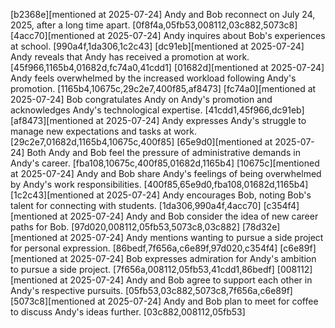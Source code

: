[b2368e][mentioned at 2025-07-24] Andy and Bob reconnect on July 24, 2025, after a long time apart. [0f8f4a,05fb53,008112,03c882,5073c8]
[4acc70][mentioned at 2025-07-24] Andy inquires about Bob's experiences at school. [990a4f,1da306,1c2c43]
[dc91eb][mentioned at 2025-07-24] Andy reveals that Andy has received a promotion at work. [45f966,1165b4,01682d,fc74a0,41cdd1]
[01682d][mentioned at 2025-07-24] Andy feels overwhelmed by the increased workload following Andy's promotion. [1165b4,10675c,29c2e7,400f85,af8473]
[fc74a0][mentioned at 2025-07-24] Bob congratulates Andy on Andy's promotion and acknowledges Andy's technological expertise. [41cdd1,45f966,dc91eb]
[af8473][mentioned at 2025-07-24] Andy expresses Andy's struggle to manage new expectations and tasks at work. [29c2e7,01682d,1165b4,10675c,400f85]
[65e9d0][mentioned at 2025-07-24] Both Andy and Bob feel the pressure of administrative demands in Andy's career. [fba108,10675c,400f85,01682d,1165b4]
[10675c][mentioned at 2025-07-24] Andy and Bob share Andy's feelings of being overwhelmed by Andy's work responsibilities. [400f85,65e9d0,fba108,01682d,1165b4]
[1c2c43][mentioned at 2025-07-24] Andy encourages Bob, noting Bob's talent for connecting with students. [1da306,990a4f,4acc70]
[c354f4][mentioned at 2025-07-24] Andy and Bob consider the idea of new career paths for Bob. [97d020,008112,05fb53,5073c8,03c882]
[78d32e][mentioned at 2025-07-24] Andy mentions wanting to pursue a side project for personal expression. [86bedf,7f656a,c6e89f,97d020,c354f4]
[c6e89f][mentioned at 2025-07-24] Bob expresses admiration for Andy's ambition to pursue a side project. [7f656a,008112,05fb53,41cdd1,86bedf]
[008112][mentioned at 2025-07-24] Andy and Bob agree to support each other in Andy's respective pursuits. [05fb53,03c882,5073c8,7f656a,c6e89f]
[5073c8][mentioned at 2025-07-24] Andy and Bob plan to meet for coffee to discuss Andy's ideas further. [03c882,008112,05fb53]
